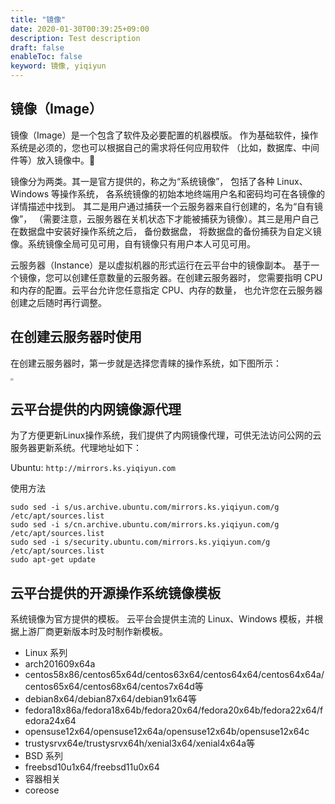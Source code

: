 ```yaml
---
title: "镜像"
date: 2020-01-30T00:39:25+09:00
description: Test description
draft: false
enableToc: false
keyword: 镜像, yiqiyun
---
```


## 镜像（Image）

镜像（Image）是一个包含了软件及必要配置的机器模版。 作为基础软件，操作系统是必须的，您也可以根据自己的需求将任何应用软件 （比如，数据库、中间件等）放入镜像中。

镜像分为两类。其一是官方提供的，称之为“系统镜像”， 包括了各种 Linux、Windows 等操作系统， 各系统镜像的初始本地终端用户名和密码均可在各镜像的详情描述中找到。 其二是用户通过捕获一个云服务器来自行创建的，名为“自有镜像”， （需要注意，云服务器在关机状态下才能被捕获为镜像）。其三是用户自己在数据盘中安装好操作系统之后， 备份数据盘， 将数据盘的备份捕获为自定义镜像。系统镜像全局可见可用，自有镜像只有用户本人可见可用。

云服务器（Instance）是以虚拟机器的形式运行在云平台中的镜像副本。 基于一个镜像，您可以创建任意数量的云服务器。在创建云服务器时， 您需要指明 CPU 和内存的配置。云平台允许您任意指定 CPU、内存的数量， 也允许您在云服务器创建之后随时再行调整。

## 在创建云服务器时使用

在创建云服务器时，第一步就是选择您青睐的操作系统，如下图所示：

<img src="../../_images/create_instance_choose_image.png" style="zoom:30%;" />

## 云平台提供的内网镜像源代理

为了方便更新Linux操作系统，我们提供了内网镜像代理，可供无法访问公网的云服务器更新系统。代理地址如下：

Ubuntu: `http://mirrors.ks.yiqiyun.com`

使用方法

```
sudo sed -i s/us.archive.ubuntu.com/mirrors.ks.yiqiyun.com/g /etc/apt/sources.list
sudo sed -i s/cn.archive.ubuntu.com/mirrors.ks.yiqiyun.com/g /etc/apt/sources.list
sudo sed -i s/security.ubuntu.com/mirrors.ks.yiqiyun.com/g /etc/apt/sources.list
sudo apt-get update
```

## 云平台提供的开源操作系统镜像模板

系统镜像为官方提供的模板。 云平台会提供主流的 Linux、Windows 模板，并根据上游厂商更新版本时及时制作新模板。

* Linux 系列
 * arch201609x64a
 * centos58x86/centos65x64d/centos63x64/centos64x64/centos64x64a/centos65x64/centos68x64/centos7x64d等
 * debian8x64/debian87x64/debian91x64等
 * fedora18x86a/fedora18x64b/fedora20x64/fedora20x64b/fedora22x64/fedora24x64
 * opensuse12x64/opensuse12x64a/opensuse12x64b/opensuse12x64c
 * trustysrvx64e/trustysrvx64h/xenial3x64/xenial4x64a等
* BSD 系列
 * freebsd10u1x64/freebsd11u0x64
* 容器相关
 * coreose

